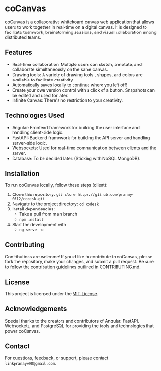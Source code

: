 # coCanvas

coCanvas is a collaborative whiteboard canvas web application that allows users to work together in real-time on a digital canvas. It is designed to facilitate teamwork, brainstorming sessions, and visual collaboration among distributed teams.

## Features

- Real-time collaboration: Multiple users can sketch, annotate, and collaborate simultaneously on the same canvas.
- Drawing tools: A variety of drawing tools , shapes, and colors are available to facilitate creativity.
- Automatically saves locally to continue where you left off!
- Create your own version control with a click of a button. Snapshots can be edited and used for later.
- Infinite Canvas: There's no restriction to your creativity.

## Technologies Used

- Angular: Frontend framework for building the user interface and handling client-side logic.
- FastAPI: Backend framework for building the API server and handling server-side logic.
- Websockets: Used for real-time communication between clients and the server.
- Database: To be decided later. (Sticking with NoSQL MongoDB).

## Installation

To run coCanvas locally, follow these steps (client):

1. Clone this repository: `git clone https://github.com/pranay-0512/codesk.git`
2. Navigate to the project directory: `cd codesk`
3. Install dependencies:
    - Take a pull from main branch
    - `npm install`
4. Start the development with 
    - `ng serve -o`

## Contributing

Contributions are welcome! If you'd like to contribute to coCanvas, please fork the repository, make your changes, and submit a pull request. Be sure to follow the contribution guidelines outlined in CONTRIBUTING.md.

## License

This project is licensed under the [MIT License](LICENSE).

## Acknowledgements

Special thanks to the creators and contributors of Angular, FastAPI, Websockets, and PostgreSQL for providing the tools and technologies that power coCanvas.

## Contact

For questions, feedback, or support, please contact ``` linkpranayv90@gmail.com ```.
